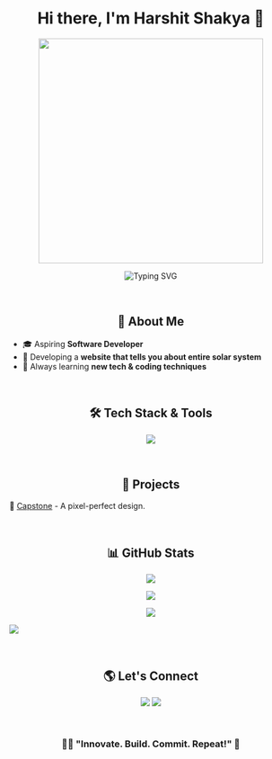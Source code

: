 <h1 align="center">Hi there, I'm Harshit Shakya 👋</h1>
<p align="center">
  <img src="https://media0.giphy.com/media/v1.Y2lkPTc5MGI3NjExZms0b2RhbTNud3RtNG1xaThob2twaW9xYXF5aDlveTNobjZrcWZoaSZlcD12MV9pbnRlcm5hbF9naWZfYnlfaWQmY3Q9Zw/CuuSHzuc0O166MRfjt/giphy.gif" width="400" />
</p>
<p align="center">
  <img src="https://readme-typing-svg.herokuapp.com?font=Fira+Code&duration=3000&pause=500&color=F75C7E&center=true&width=435&lines=Developer+%7C+Coder+%7C+Tech+Enthusiast;Creating+a+Solar+System+Web+Page;Innovator" alt="Typing SVG" />
</p>

<br>

<h2 align="center">🚀 About Me</h2>

- 🎓 Aspiring **Software Developer**
- 🧠 Developing a **website that tells you about entire solar system**
- 🌱 Always learning **new tech & coding techniques**

<br>

<h2 align="center">🛠 Tech Stack & Tools</h2>

<p align="center">
  <img src="https://skillicons.dev/icons?i=html,css,js,react,python,git,github,vscode,java" />
</p>

<br>

<h2 align="center">📌 Projects</h2>

🔹 [Capstone](#) - A pixel-perfect design. 

<br>

<h2 align="center">📊 GitHub Stats</h2>

<p align="center">
  <img src="https://github-readme-stats.vercel.app/api?username=Harsh-sh7&show_icons=true&theme=tokyonight" />
  <p align="center">
  <img src="https://github-readme-streak-stats.herokuapp.com/?user=Harsh-sh7&theme=tokyonight" />
    </p>
  <p align="center">
  <img src="https://github-readme-stats.vercel.app/api/top-langs/?username=Harsh-sh7&layout=compact&theme=tokyonight" />
    </p>
  <img src="https://github-readme-activity-graph.vercel.app/graph?username=Harsh-sh7&bg_color=1A1B26&color=ffffff&line=ffffff&point=ffffff&area=true&hide_border=true"/>
</p>

<br>

<h2 align="center">🌎 Let's Connect</h2>

<p align="center">
  <a href="https://linkedin.com/in/harshit-shakya"><img src="https://img.shields.io/badge/LinkedIn-0077B5?style=for-the-badge&logo=linkedin&logoColor=white"/></a>
  <a href="mailto:harshakya56@gmail.com"><img src="https://img.shields.io/badge/Gmail-D14836?style=for-the-badge&logo=gmail&logoColor=white"/></a>
</p>

<br>

<h3 align="center"> 🧑‍💻 "Innovate. Build. Commit. Repeat!" 🚀</h3>

